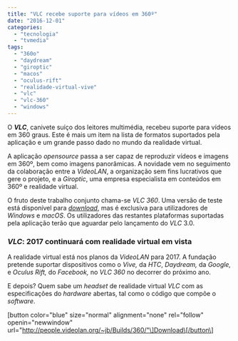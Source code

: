 ```yaml
---
title: "VLC recebe suporte para vídeos em 360º"
date: "2016-12-01"
categories: 
  - "tecnologia"
  - "tvmedia"
tags: 
  - "360o"
  - "daydream"
  - "giroptic"
  - "macos"
  - "oculus-rift"
  - "realidade-virtual-vive"
  - "vlc"
  - "vlc-360"
  - "windows"
---
```


O **_VLC_**, canivete suíço dos leitores multimédia, recebeu suporte para vídeos em 360 graus. Este é mais um item na lista de formatos suportados pela aplicação e um grande passo dado no mundo da realidade virtual.

A aplicação _opensource_ passa a ser capaz de reproduzir vídeos e imagens em 360º, bem como imagens panorâmicas. A novidade vem no seguimento da colaboração entre a _VideoLAN_, a organização sem fins lucrativos que gere o projeto, e a _Giroptic_, uma empresa especialista em conteúdos em 360º e realidade virtual.

O fruto deste trabalho conjunto chama-se _VLC 360_. Uma versão de teste está disponível para [_download_](http://people.videolan.org/~jb/Builds/360/), mas é exclusiva para utilizadores de _Windows_ e _macOS_. Os utilizadores das restantes plataformas suportadas pela aplicação terão que aguardar pelo lançamento do _VLC_ 3.0.

### _VLC_: 2017 continuará com realidade virtual em vista

A realidade virtual está nos planos da _VideoLAN_ para 2017. A fundação pretende suportar dispositivos como o _Vive,_ da _HTC_, _Daydream,_ da _Google,_ e _Oculus Rift,_ do _Facebook,_ no _VLC 360_ no decorrer do próximo ano.

E depois? Quem sabe um _headset_ de realidade virtual _VLC_ com as especificações do _hardware_ abertas, tal como o código que compõe o _software_.

\[button color="blue" size="normal" alignment="none" rel="follow" openin="newwindow" url="http://people.videolan.org/~jb/Builds/360/"\]Download\[/button\]
